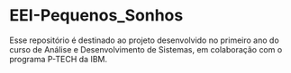 # EEI-Pequenos_Sonhos
Esse repositório é destinado ao projeto desenvolvido no primeiro ano do curso de Análise e Desenvolvimento de Sistemas, em colaboração com o programa P-TECH da IBM.
